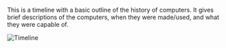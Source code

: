 This is a timeline with a basic outline of the history of computers. It gives brief descriptions of the computers, when they were made/used, and what they were capable of.

![Timeline]()
